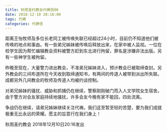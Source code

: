 ```yaml
---
title: 秋雨圣约教会代祷信06
date: 2018-12-10 20:16:00
tags: 代祷
categories: 代祷信
---
```

距离王怡牧师及多位长老同工被传唤失联已经超过24小时，目前仍不知道他们被传唤的地点和事由。有一些弟兄姊妹被传唤后释放出来，在家中被人监视。一位在校学生因为帮忙编辑教会资料被警方赶到东北进行拘留，罪名是涉嫌非法出版。另有一些神学生被拘留。

昨晚至现在，大量警力进出教会，不准弟兄姊妹进入，预计教会已被取缔查封。另外教会的三间布道所在今天收到取缔通知书，有两间的传道人被带到派出所失联。成都另外几间教会的牧师及传道人均被约谈控制。

对弟兄姊妹的骚扰、威胁和抓捕仍在继续，警察刚刚破门而入人文学院女生宿舍。由于警方对会友家庭持续地骚扰，许多会友今晚有家不能回，四处流离。

争战仍在继续，请弟兄姊妹继续关注代祷。我们这至暂至轻的苦楚，要为我们成就极重无比永远的荣耀。愿主的旨意行在我们身上！

秋雨圣约教会
2018年12月10日20:16发出
